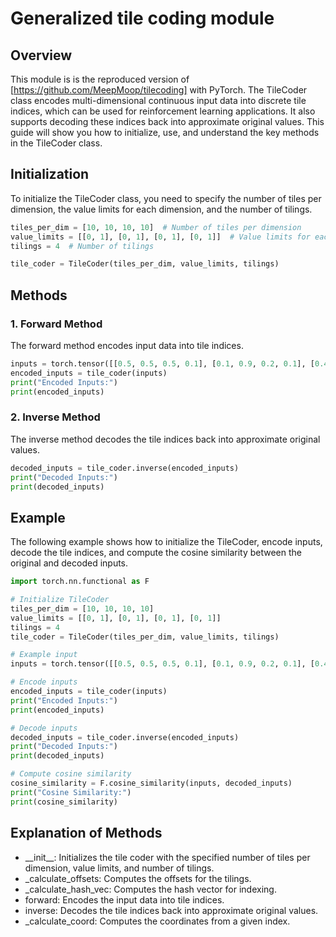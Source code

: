 # Generalized tile coding module

## Overview
This module is is the reproduced version of [https://github.com/MeepMoop/tilecoding] with PyTorch. The TileCoder class encodes multi-dimensional continuous input data into discrete tile indices, which can be used for reinforcement learning applications. It also supports decoding these indices back into approximate original values. This guide will show you how to initialize, use, and understand the key methods in the TileCoder class.

## Initialization
To initialize the TileCoder class, you need to specify the number of tiles per dimension, the value limits for each dimension, and the number of tilings.
```python
tiles_per_dim = [10, 10, 10, 10]  # Number of tiles per dimension
value_limits = [[0, 1], [0, 1], [0, 1], [0, 1]]  # Value limits for each dimension
tilings = 4  # Number of tilings

tile_coder = TileCoder(tiles_per_dim, value_limits, tilings)
```

## Methods
### 1. Forward Method
The forward method encodes input data into tile indices.
```python
inputs = torch.tensor([[0.5, 0.5, 0.5, 0.1], [0.1, 0.9, 0.2, 0.1], [0.45, 0.354, 0.77, 0.1]], dtype=torch.float32)
encoded_inputs = tile_coder(inputs)
print("Encoded Inputs:")
print(encoded_inputs)
```

### 2. Inverse Method
The inverse method decodes the tile indices back into approximate original values.
```python
decoded_inputs = tile_coder.inverse(encoded_inputs)
print("Decoded Inputs:")
print(decoded_inputs)
```

## Example
The following example shows how to initialize the TileCoder, encode inputs, decode the tile indices, and compute the cosine similarity between the original and decoded inputs.
```python
import torch.nn.functional as F

# Initialize TileCoder
tiles_per_dim = [10, 10, 10, 10]
value_limits = [[0, 1], [0, 1], [0, 1], [0, 1]]
tilings = 4
tile_coder = TileCoder(tiles_per_dim, value_limits, tilings)

# Example input
inputs = torch.tensor([[0.5, 0.5, 0.5, 0.1], [0.1, 0.9, 0.2, 0.1], [0.45, 0.354, 0.77, 0.1]], dtype=torch.float32)

# Encode inputs
encoded_inputs = tile_coder(inputs)
print("Encoded Inputs:")
print(encoded_inputs)

# Decode inputs
decoded_inputs = tile_coder.inverse(encoded_inputs)
print("Decoded Inputs:")
print(decoded_inputs)

# Compute cosine similarity
cosine_similarity = F.cosine_similarity(inputs, decoded_inputs)
print("Cosine Similarity:")
print(cosine_similarity)
```

## Explanation of Methods
- \_\_init\_\_: Initializes the tile coder with the specified number of tiles per dimension, value limits, and number of tilings.
- \_calculate_offsets: Computes the offsets for the tilings.
- \_calculate_hash_vec: Computes the hash vector for indexing.
- forward: Encodes the input data into tile indices.
- inverse: Decodes the tile indices back into approximate original values.
- \_calculate_coord: Computes the coordinates from a given index.
